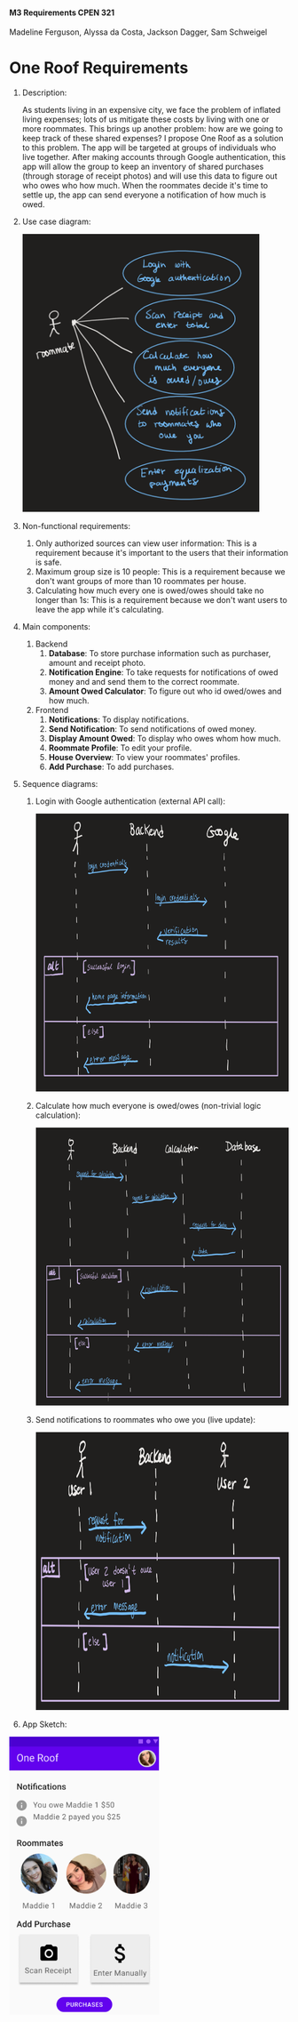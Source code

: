 #### M3 Requirements CPEN 321

Madeline Ferguson, Alyssa da Costa, Jackson Dagger, Sam Schweigel

# One Roof Requirements

1. Description:

   As students living in an expensive city, we face the problem of inflated living expenses; lots of us mitigate these costs by living with one or more roommates. This brings up another problem: how are we going to keep track of these shared expenses? I propose One Roof as a solution to this problem. The app will be targeted at groups of individuals who live together. After making accounts through Google authentication, this app will allow the group to keep an inventory of shared purchases (through storage of receipt photos) and will use this data to figure out who owes who how much. When the roommates decide it's time to settle up, the app can send everyone a notification of how much is owed.

2. Use case diagram:

   <img src="use_case_diagram.png" height="500px" />

   

3. Non-functional requirements:

   1. Only authorized sources can view user information: This is a requirement because it's important to the users that their information is safe.
   2. Maximum group size is 10 people: This is a requirement because we don't want groups of more than 10 roommates per house.
   3. Calculating how much every one is owed/owes should take no longer than 1s: This is a requirement because we don't want users to leave the app while it's calculating.

4. Main components:

   1. Backend 
      1. **Database**: To store purchase information such as purchaser, amount and receipt photo.
      2. **Notification Engine**: To take requests for notifications of owed money and and send them to the correct roommate.
      3. **Amount Owed Calculator**: To figure out who id owed/owes and how much.
   2. Frontend 
      1. **Notifications**: To display notifications.
      2. **Send Notification**: To send notifications of owed money.
      3. **Display Amount Owed**: To display who owes whom how much.
      4. **Roommate Profile**: To edit your profile.
      5. **House Overview**: To view your roommates' profiles.
      6. **Add Purchase**: To add purchases.

5. Sequence diagrams:

   1. Login with Google authentication (external API  call): 

      <img src="sequence_diagram1.png" height="500px" />

      

   2. Calculate how much everyone is owed/owes (non-trivial logic calculation):

      <img src="sequence_diagram2.png" height = "500px"/>

      

   3. Send notifications to roommates who owe you (live update):

      <img src="sequence_diagram3.png" height = "500px" />

6. App Sketch:

<img src="app_sketch.png" height = "500px"/>

